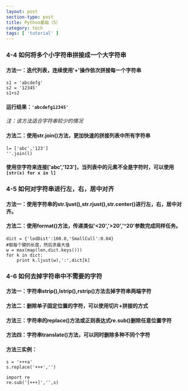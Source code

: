 ```yaml
---
layout: post
section-type: post
title: Python基础（5）
category: tech
tags: [ 'tutorial' ]
---
```


### 4-4 如何将多个小字符串拼接成一个大字符串

#### 方法一：迭代列表，连续使用'+'操作依次拼接每一个字符串

```
s1 = 'abcdefg'
s2 = '12345'
s1+s2
```
#### 运行结果：```'abcdefg12345'```
*注：该方法适合字符串较少的情况*
#### 方法二：使用str.join()方法，更加快速的拼接列表中所有字符串
```
l= ['abc','123']
''.join(l)
```
#### 使用空字符来连接['abc','123']，当列表中的元素不全是字符时，可以使用```[str(x) for x in l]```

### 4-5 如何对字符串进行左，右，居中对齐

#### 方法一：使用字符串的str.ljust(),str.rjust(),str.center()进行左，右，居中对齐。
#### 方法二：使用format()方法，传递类似'<20','>20','^20'参数完成同样任务。

```
dict = {'lodDist':100.0,'SmallCull':0.04}
#取每个键的长度，然后求最大值
w = max(map(len,dict.keys()))
for k in dict:
	print k.ljust(w),':',dict[k]
```

### 4-6 如何去掉字符串中不需要的字符
#### 方法一：字符串strip(),lstrip(),rstrip()方法去掉字符串两端字符
#### 方法二：删除单子固定位置的字符，可以使用切片+拼接的方式
#### 方法三：字符串的replace()方法或正则表达式re.sub()删除任意位置字符
#### 方法四：字符串translate()方法，可以同时删除多种不同个字符
#### 方法三实例：
```
s = '+++a'
s.replace('+++','')
```
```
import re
re.sub('[+++]','',s)
```
